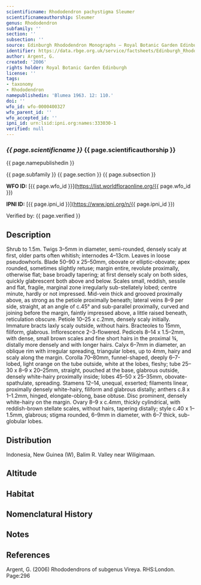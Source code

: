 ```yaml
---
scientificname: Rhododendron pachystigma Sleumer
scientificnameauthorship: Sleumer
genus: Rhododendron
subfamily: ''
section: ''
subsection: ''
source: Edinburgh Rhododendron Monographs – Royal Botanic Garden Edinburgh
identifier: https://data.rbge.org.uk/service/factsheets/Edinburgh_Rhododendron_Monographs.xhtml
author: Argent, G.
created: '2006'
rights holder: Royal Botanic Garden Edinburgh
license: ''
tags:
- taxonomy
- Rhododendron
namepublishedin: 'Blumea 1963. 12: 110.'
doi: ''
wfo_id: wfo-0000400327
wfo_parent_id: ''
wfo_accepted_id: ''
ipni_id: urn:lsid:ipni.org:names:333030-1
verified: null
---
```

### _{{ page.scientificname }}_ {{ page.scientificauthorship }}
 {{ page.namepublishedin }}

{{ page.subfamily }} {{ page.section }} {{ page.subsection }}

**WFO ID:** [{{ page.wfo_id }}](https://list.worldfloraonline.org/{{ page.wfo_id }})

**IPNI ID:** [{{ page.ipni_id }}](https://www.ipni.org/n/{{ page.ipni_id }})

Verified by: {{ page.verified }}



## Description
Shrub to 1.5m. Twigs 3–5mm in diameter, semi-rounded, densely scaly at first, older parts often whitish; internodes 4–13cm. Leaves in loose pseudowhorls. Blade 50–90 x 25–50mm, obovate or elliptic-obovate; apex rounded, sometimes slightly retuse; margin entire, revolute proximally, otherwise flat; base broadly tapering; at first densely scaly on both sides, quickly glabrescent both above and below. Scales small, reddish, sessile and flat, fragile, marginal zone irregularly sub-stellately lobed; centre minute, hardly or not impressed. Mid-vein thick and grooved proximally above, as strong as the petiole proximally beneath; lateral veins 8–9 per side, straight, at an angle of c.45° and sub-parallel proximally, curved and joining before the margin, faintly impressed above, a little raised beneath, reticulation obscure. Petiole 10–25 x c.2mm, densely scaly initially. Immature bracts laxly scaly outside, without hairs. Bracteoles to 15mm, filiform, glabrous. Inflorescence 2–3-flowered. Pedicels 8–14 x 1.5–2mm, with dense, small brown scales and fine short hairs in the proximal ¾, distally more densely and with longer hairs. Calyx 6–7mm in diameter, an oblique rim with irregular spreading, triangular lobes, up to 4mm, hairy and scaly along the margin. Corolla 70–80mm, funnel-shaped, deeply 6–7-lobed, light orange on the tube outside, white at the lobes, fleshy; tube 25–30 x 8–9 x 20–25mm, straight, pouched at the base, glabrous outside, densely white-hairy proximally inside; lobes 45–50 x 25–35mm, obovate-spathulate, spreading. Stamens 12–14, unequal, exserted; filaments linear, proximally densely white-hairy, filiform and glabrous distally; anthers c.8 x 1–1.2mm, hinged, elongate-oblong, base obtuse. Disc prominent, densely white-hairy on the margin. Ovary 8–9 x c.4mm, thickly cylindrical, with reddish-brown stellate scales, without hairs, tapering distally; style c.40 x 1–1.5mm, glabrous; stigma rounded, 6–9mm in diameter, with 6–7 thick, sub-globular lobes.

## Distribution
Indonesia, New Guinea (W), Balim R. Valley near Wiligimaan.

## Altitude


## Habitat


## Nomenclatural History

                       
## Notes


## References

Argent, G. (2006) Rhododendrons of subgenus Vireya. RHS:London. Page:296
